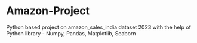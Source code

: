 # Amazon-Project
Python based project on amazon_sales_india dataset 2023 with the help of Python library - Numpy, Pandas, Matplotlib, Seaborn
